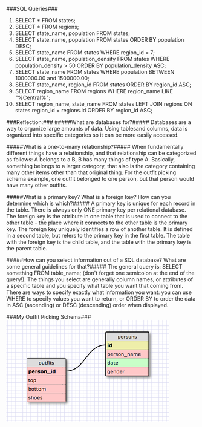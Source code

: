 ###SQL Queries###
1. SELECT * FROM states;
2. SELECT * FROM regions;
3. SELECT state_name, population FROM states;
4. SELECT state_name, population FROM states ORDER BY population DESC;
5. SELECT state_name FROM states WHERE region_id = 7;
6. SELECT state_name, population_density FROM states WHERE population_density > 50 ORDER BY population_density ASC;
7. SELECT state_name FROM states WHERE population BETWEEN 1000000.00 and 1500000.00;
8. SELECT state_name, region_id FROM states ORDER BY region_id ASC;
9. SELECT region_name FROM regions WHERE region_name LIKE "%Central%";
10. SELECT region_name, state_name FROM states LEFT JOIN regions ON states.region_id = regions.id ORDER BY region_id ASC;


###Reflection:###
#####What are databases for?#####
Databases are a way to organize large amounts of data. Using tablesand columns, data is organized into specific categories so it can be more easily accessed.

#####What is a one-to-many relationship?#####
When fundamentally different things have a relationship, and that relationship can be categorized as follows: A belongs to a B, B has many things of type A. Basically, something belongs to a larger category, that also is the category containing many other items other than that original thing. For the outfit picking schema example, one outfit belonged to one person, but that person would have many other outfits.


#####What is a primary key? What is a foreign key? How can you determine which is which?#####
A primary key is unique for each record in the table. There is always only ONE primary key per relational database. The foreign key is the attribute in one table that is used to connect to the other table - the place where it connects to the other table is the primary key. The foreign key uniquely identifies a row of another table. It is defined in a second table, but refers to the primary key in the first table. The table with the foreign key is the child table, and the table with the primary key is the parent table.


#####How can you select information out of a SQL database? What are some general guidelines for that?#####
The general query is: SELECT something FROM table_name; (don't forget one semicolon at the end of the query!). The things you select are generally column names, or attributes of a specific table and you specify what table you want that coming from. There are ways to specify exactly what information you want: you can use WHERE to specify values you want to return, or ORDER BY to order the data in ASC (ascending) or DESC (descending) order when displayed.

###My Outfit Picking Schema###
![Alt text](schema.png)